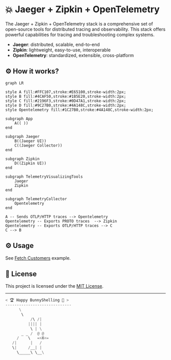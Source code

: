 # 💥 Jaeger + Zipkin + OpenTelemetry

The Jaeger + Zipkin + OpenTelemetry stack is a comprehensive set of open-source tools for distributed tracing and observability. This stack offers powerful capabilities for tracing and troubleshooting complex systems.

- **Jaeger**: distributed, scalable, end-to-end
- **Zipkin**: lightweight, easy-to-use, interoperable
- **OpenTelemetry**: standardized, extensible, cross-platform

## ⚙️  How it works?

```mermaid
graph LR

style A fill:#FFC107,stroke:#E65100,stroke-width:2px;
style B fill:#4CAF50,stroke:#1B5E20,stroke-width:2px;
style C fill:#2196F3,stroke:#0D47A1,stroke-width:2px;
style D fill:#9C27B0,stroke:#4A148C,stroke-width:2px;
style Opentelemetry fill:#1C27B0,stroke:#4A148C,stroke-width:2px;

subgraph App
    A(( ))
end

subgraph Jaeger
    B((Jaeger UI))
    C((Jaeger Collector))
end

subgraph Zipkin
    D((Zipkin UI))
end

subgraph TelemetryVisualizingTools
    Jaeger
    Zipkin
end

subgraph TelemetryCollector
    Opentelemetry
end

A -- Sends OTLP/HTTP traces --> Opentelemetry
Opentelemetry -- Exports PROTO traces  --> Zipkin
Opentelemetry -- Exports OTLP/HTTP traces --> C
C --> B
```

## ⚙️  Usage
See [Fetch Customers](../../../examples/fetch_customers) example.

## 📄 License
This project is licensed under the [MIT License](../../../LICENSE).

---

```python
< 🏆 Happy BunnyShelling 🚀 >
-----------------------------
      \
       \   
           /\ /|
          |||| |
           \ | \
       _ _ /  @ @
     /    \   =>X<=
   /|      |   /
   \|     /__| |
     \_____\ \__\
```
